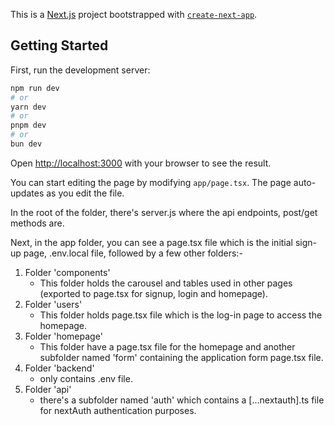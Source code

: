 This is a [Next.js](https://nextjs.org) project bootstrapped with [`create-next-app`](https://nextjs.org/docs/app/api-reference/cli/create-next-app).

## Getting Started

First, run the development server:

```bash
npm run dev
# or
yarn dev
# or
pnpm dev
# or
bun dev
```

Open [http://localhost:3000](http://localhost:3000) with your browser to see the result.

You can start editing the page by modifying `app/page.tsx`. The page auto-updates as you edit the file.

In the root of the folder, there's server.js where the api endpoints, post/get methods are.

Next, in the app folder, you can see a page.tsx file which is the initial sign-up page, .env.local file, followed by a few other folders:-
1. Folder 'components'
   - This folder holds the carousel and tables used in other pages (exported to page.tsx for signup, login and homepage).
2. Folder 'users'
   - This folder holds page.tsx file which is the log-in page to access the homepage.
3. Folder 'homepage'
   - This folder have a page.tsx file for the homepage and another subfolder named 'form' containing the application form page.tsx file.
4. Folder 'backend'
   - only contains .env file.
5. Folder 'api'
   - there's a subfolder named 'auth' which contains a [...nextauth].ts file for nextAuth authentication purposes.
